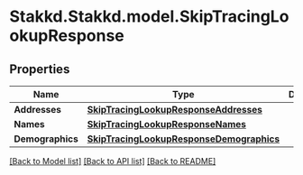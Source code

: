 # Stakkd.Stakkd.model.SkipTracingLookupResponse

## Properties

Name | Type | Description | Notes
------------ | ------------- | ------------- | -------------
**Addresses** | [**SkipTracingLookupResponseAddresses**](SkipTracingLookupResponseAddresses.md) |  | [optional] 
**Names** | [**SkipTracingLookupResponseNames**](SkipTracingLookupResponseNames.md) |  | [optional] 
**Demographics** | [**SkipTracingLookupResponseDemographics**](SkipTracingLookupResponseDemographics.md) |  | [optional] 

[[Back to Model list]](../README.md#documentation-for-models) [[Back to API list]](../README.md#documentation-for-api-endpoints) [[Back to README]](../README.md)

